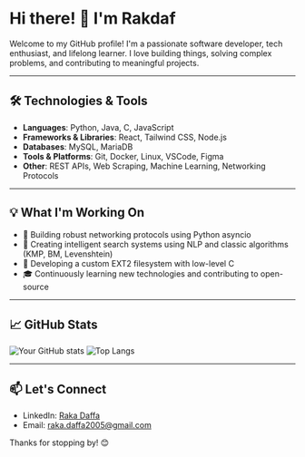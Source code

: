 # Hi there! 👋 I'm Rakdaf

Welcome to my GitHub profile! I'm a passionate software developer, tech enthusiast, and lifelong learner. I love building things, solving complex problems, and contributing to meaningful projects.

---

## 🛠️ Technologies & Tools

- **Languages**: Python, Java, C, JavaScript
- **Frameworks & Libraries**: React, Tailwind CSS, Node.js
- **Databases**: MySQL, MariaDB
- **Tools & Platforms**: Git, Docker, Linux, VSCode, Figma
- **Other**: REST APIs, Web Scraping, Machine Learning, Networking Protocols

---

## 💡 What I'm Working On

- 🔧 Building robust networking protocols using Python asyncio
- 🧠 Creating intelligent search systems using NLP and classic algorithms (KMP, BM, Levenshtein)
- 📁 Developing a custom EXT2 filesystem with low-level C
- 🎓 Continuously learning new technologies and contributing to open-source

---

## 📈 GitHub Stats

![Your GitHub stats](https://github-readme-stats.vercel.app/api?username=rakdaf08&show_icons=true&theme=tokyonight)
![Top Langs](https://github-readme-stats.vercel.app/api/top-langs/?username=rakdaf08&layout=compact&theme=tokyonight)

---

## 📫 Let's Connect

- LinkedIn: [Raka Daffa](https://www.linkedin.com/in/rakadaffa/)
- Email: raka.daffa2005@gmail.com

Thanks for stopping by! 😊
